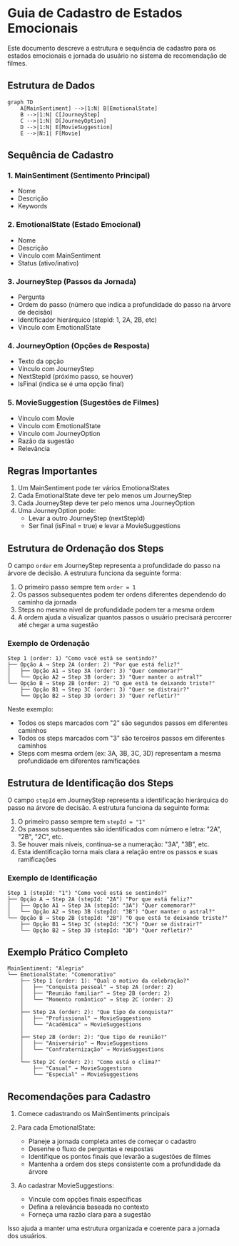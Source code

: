 # Guia de Cadastro de Estados Emocionais

Este documento descreve a estrutura e sequência de cadastro para os estados emocionais e jornada do usuário no sistema de recomendação de filmes.

## Estrutura de Dados

```mermaid
graph TD
    A[MainSentiment] -->|1:N| B[EmotionalState]
    B -->|1:N| C[JourneyStep]
    C -->|1:N| D[JourneyOption]
    D -->|1:N| E[MovieSuggestion]
    E -->|N:1| F[Movie]
```

## Sequência de Cadastro

### 1. MainSentiment (Sentimento Principal)
- Nome
- Descrição
- Keywords

### 2. EmotionalState (Estado Emocional)
- Nome
- Descrição
- Vínculo com MainSentiment
- Status (ativo/inativo)

### 3. JourneyStep (Passos da Jornada)
- Pergunta
- Ordem do passo (número que indica a profundidade do passo na árvore de decisão)
- Identificador hierárquico (stepId: 1, 2A, 2B, etc)
- Vínculo com EmotionalState

### 4. JourneyOption (Opções de Resposta)
- Texto da opção
- Vínculo com JourneyStep
- NextStepId (próximo passo, se houver)
- IsFinal (indica se é uma opção final)

### 5. MovieSuggestion (Sugestões de Filmes)
- Vínculo com Movie
- Vínculo com EmotionalState
- Vínculo com JourneyOption
- Razão da sugestão
- Relevância

## Regras Importantes

1. Um MainSentiment pode ter vários EmotionalStates
2. Cada EmotionalState deve ter pelo menos um JourneyStep
3. Cada JourneyStep deve ter pelo menos uma JourneyOption
4. Uma JourneyOption pode:
   - Levar a outro JourneyStep (nextStepId)
   - Ser final (isFinal = true) e levar a MovieSuggestions

## Estrutura de Ordenação dos Steps

O campo `order` em JourneyStep representa a profundidade do passo na árvore de decisão. A estrutura funciona da seguinte forma:

1. O primeiro passo sempre tem `order = 1`
2. Os passos subsequentes podem ter ordens diferentes dependendo do caminho da jornada
3. Steps no mesmo nível de profundidade podem ter a mesma ordem
4. A ordem ajuda a visualizar quantos passos o usuário precisará percorrer até chegar a uma sugestão

### Exemplo de Ordenação

```
Step 1 (order: 1) "Como você está se sentindo?"
├── Opção A → Step 2A (order: 2) "Por que está feliz?"
│   ├── Opção A1 → Step 3A (order: 3) "Quer comemorar?"
│   └── Opção A2 → Step 3B (order: 3) "Quer manter o astral?"
└── Opção B → Step 2B (order: 2) "O que está te deixando triste?"
    ├── Opção B1 → Step 3C (order: 3) "Quer se distrair?"
    └── Opção B2 → Step 3D (order: 3) "Quer refletir?"
```

Neste exemplo:
- Todos os steps marcados com "2" são segundos passos em diferentes caminhos
- Todos os steps marcados com "3" são terceiros passos em diferentes caminhos
- Steps com mesma ordem (ex: 3A, 3B, 3C, 3D) representam a mesma profundidade em diferentes ramificações

## Estrutura de Identificação dos Steps

O campo `stepId` em JourneyStep representa a identificação hierárquica do passo na árvore de decisão. A estrutura funciona da seguinte forma:

1. O primeiro passo sempre tem `stepId = "1"`
2. Os passos subsequentes são identificados com número e letra: "2A", "2B", "2C", etc.
3. Se houver mais níveis, continua-se a numeração: "3A", "3B", etc.
4. Esta identificação torna mais clara a relação entre os passos e suas ramificações

### Exemplo de Identificação

```
Step 1 (stepId: "1") "Como você está se sentindo?"
├── Opção A → Step 2A (stepId: "2A") "Por que está feliz?"
│   ├── Opção A1 → Step 3A (stepId: "3A") "Quer comemorar?"
│   └── Opção A2 → Step 3B (stepId: "3B") "Quer manter o astral?"
└── Opção B → Step 2B (stepId: "2B") "O que está te deixando triste?"
    ├── Opção B1 → Step 3C (stepId: "3C") "Quer se distrair?"
    └── Opção B2 → Step 3D (stepId: "3D") "Quer refletir?"
```

## Exemplo Prático Completo

```
MainSentiment: "Alegria"
└── EmotionalState: "Comemorativo"
    ├── Step 1 (order: 1): "Qual o motivo da celebração?"
    │   ├── "Conquista pessoal" → Step 2A (order: 2)
    │   ├── "Reunião familiar" → Step 2B (order: 2)
    │   └── "Momento romântico" → Step 2C (order: 2)
    │
    ├── Step 2A (order: 2): "Que tipo de conquista?"
    │   ├── "Profissional" → MovieSuggestions
    │   └── "Acadêmica" → MovieSuggestions
    │
    ├── Step 2B (order: 2): "Que tipo de reunião?"
    │   ├── "Aniversário" → MovieSuggestions
    │   └── "Confraternização" → MovieSuggestions
    │
    └── Step 2C (order: 2): "Como está o clima?"
        ├── "Casual" → MovieSuggestions
        └── "Especial" → MovieSuggestions
```

## Recomendações para Cadastro

1. Comece cadastrando os MainSentiments principais

2. Para cada EmotionalState:
   - Planeje a jornada completa antes de começar o cadastro
   - Desenhe o fluxo de perguntas e respostas
   - Identifique os pontos finais que levarão a sugestões de filmes
   - Mantenha a ordem dos steps consistente com a profundidade da árvore

3. Ao cadastrar MovieSuggestions:
   - Vincule com opções finais específicas
   - Defina a relevância baseada no contexto
   - Forneça uma razão clara para a sugestão

Isso ajuda a manter uma estrutura organizada e coerente para a jornada dos usuários. 